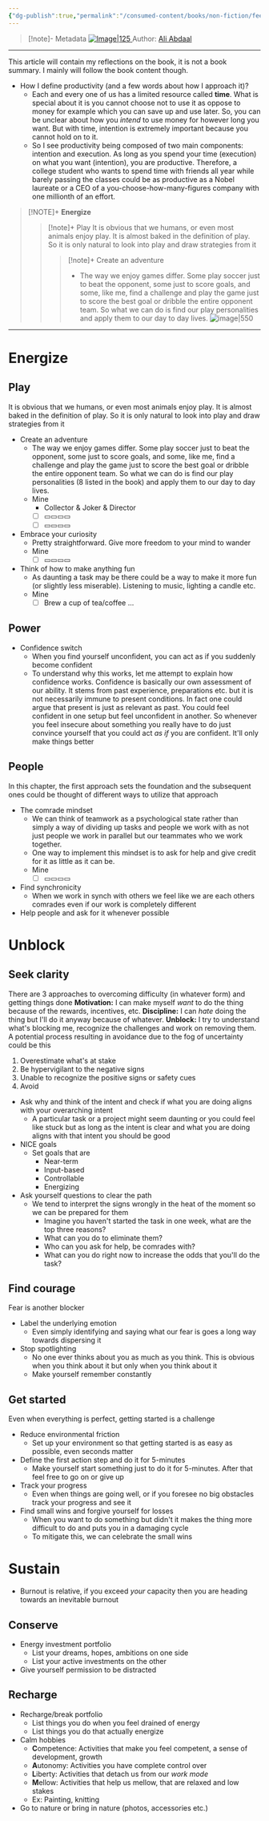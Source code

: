 ```yaml
---
{"dg-publish":true,"permalink":"/consumed-content/books/non-fiction/feel-good-productivity/"}
---
```


> [!note]- Metadata
> [![Image|125](https://images-na.ssl-images-amazon.com/images/S/compressed.photo.goodreads.com/books/1689695229i/142402923.jpg) ](https://www.goodreads.com/book/show/142402923-feel-good-productivity?ac=1&from_search=true&qid=42b4KtHhOp&rank=1)
> Author: [Ali Abdaal](https://www.youtube.com/@aliabdaal)

---
This article will contain my reflections on the book, it is not a book summary. I mainly will follow the book content though.
- How I define productivity (and a few words about how I approach it)?
	- Each and every one of us has a limited resource called **time**. What is special about it is you cannot choose not to use it as oppose to money for example which you can save up and use later. So, you can be unclear about how you *intend* to use money for however long you want. But with time, intention is extremely important because you cannot hold on to it.
	- So I see productivity being composed of two main components: intention and execution. As long as you spend your time (execution) on what you want (intention), you are productive. Therefore, a college student who wants to spend time with friends all year while barely passing the classes could be as productive as a Nobel laureate or a CEO of a you-choose-how-many-figures company with one millionth of an effort.




> [!NOTE]+ **Energize**
> > [!note]+ Play
>  > It is obvious that we humans, or even most animals enjoy play. It is almost baked in the definition of play. So it is only natural to look into play and draw strategies from it
>  > > [!note]+ Create an adventure
> > > - The way we enjoy games differ. Some play soccer just to beat the opponent, some just to score goals, and some, like me, find a challenge and play the game just to score the best goal or dribble the entire opponent team. So what we can do is find our play personalities and apply them to our day to day lives.
> > > ![image|550](https://miro.medium.com/v2/resize:fit:1400/1*pYvd0OiObsXm9wXMbhWV_A.png)



---
# Energize
## Play
It is obvious that we humans, or even most animals enjoy play. It is almost baked in the definition of play. So it is only natural to look into play and draw strategies from it
- Create an adventure
	- The way we enjoy games differ. Some play soccer just to beat the opponent, some just to score goals, and some, like me, find a challenge and play the game just to score the best goal or dribble the entire opponent team. So what we can do is find our play personalities (8 listed in the book) and apply them to our day to day lives.
	- Mine
		- Collector & Joker & Director
		- [ ] ▭▭▭▭
		- [ ] ▭▭▭▭
- Embrace your curiosity
	- Pretty straightforward. Give more freedom to your mind to wander
	- Mine
		- [ ] ▭▭▭▭
- Think of how to make anything fun
	- As daunting a task may be there could be a way to make it more fun (or slightly less miserable). Listening to music, lighting a candle etc.
	- Mine
		- [ ] Brew a cup of tea/coffee ...
## Power
- Confidence switch
	- When you find yourself unconfident, you can act as if you suddenly become confident
	- To understand why this works, let me attempt to explain how confidence works. Confidence is basically our own assessment of our ability. It stems from past experience, preparations etc. but it is not necessarily immune to present conditions. In fact one could argue that present is just as relevant as past. You could feel confident in one setup but feel unconfident in another. So whenever you feel insecure about something you really have to do just convince yourself that you could act *as if* you are confident. It'll only make things better
## People
In this chapter, the first approach sets the foundation and the subsequent ones could be thought of different ways to utilize that approach
- The comrade mindset
	- We can think of teamwork as a psychological state rather than simply a way of dividing up tasks and people we work with as not just people we work in parallel but our teammates who we work together.
	- One way to implement this mindset is to ask for help and give credit for it as little as it can be.
	- Mine
		- [ ] ▭▭▭▭
- Find synchronicity
	- When we work in synch with others we feel like we are each others comrades even if our work is completely different
- Help people and ask for it whenever possible
# Unblock
## Seek clarity
There are 3 approaches to overcoming difficulty (in whatever form) and getting things done
**Motivation:** I can make myself *want* to do the thing because of the rewards, incentives, etc.
**Discipline:** I can *hate* doing the thing but I'll do it anyway because of whatever.
**Unblock:** I try to understand what's blocking me, recognize the challenges and work on removing them.
A potential process resulting in avoidance due to the fog of uncertainty could be this
1. Overestimate what's at stake
2. Be hypervigilant to the negative signs
3. Unable to recognize the positive signs or safety cues
4. Avoid
- Ask why and think of the intent and check if what you are doing aligns with your overarching intent
	- A particular task or a project might seem daunting or you could feel like stuck but as long as the intent is clear and what you are doing aligns with that intent you should be good
- NICE goals
	- Set goals that are
		- Near-term
		- Input-based
		- Controllable
		- Energizing
- Ask yourself questions to clear the path
	- We tend to interpret the signs wrongly in the heat of the moment so we can be prepared for them
		- Imagine you haven't started the task in one week, what are the top three reasons?
		- What can you do to eliminate them?
		- Who can you ask for help, be comrades with?
		- What can you do right now to increase the odds that you'll do the task?
## Find courage
Fear is another blocker
- Label the underlying emotion
	- Even simply identifying and saying what our fear is goes a long way towards dispersing it
- Stop spotlighting
	- No one ever thinks about you as much as you think. This is obvious when you think about it but only when you think about it
	- Make yourself remember constantly
## Get started
Even when everything is perfect, getting started is a challenge
- Reduce environmental friction
	- Set up your environment so that getting started is as easy as possible, even seconds matter
- Define the first action step and do it for 5-minutes
	- Make yourself start something just to do it for 5-minutes. After that feel free to go on or give up
- Track your progress
	- Even when things are going well, or if you foresee no big obstacles track your progress and see it
- Find small wins and forgive yourself for losses
	- When you want to do something but didn't it makes the thing more difficult to do and puts you in a damaging cycle
	- To mitigate this, we can celebrate the small wins
# Sustain
- Burnout is relative, if you exceed *your* capacity then you are heading towards an inevitable burnout
## Conserve
- Energy investment portfolio
	- List your dreams, hopes, ambitions on one side
	- List your active investments on the other
- Give yourself permission to be distracted
## Recharge
- Recharge/break portfolio
	- List things you do when you feel drained of energy
	- List things you do that actually energize
- Calm hobbies
	- **C**ompetence: Activities that make you feel competent, a sense of development, growth
	- **A**utonomy: Activities you have complete control over
	- **L**iberty: Activities that detach us from our *work mode*
	- **M**ellow: Activities that help us mellow, that are relaxed and low stakes
	- Ex: Painting, knitting
- Go to nature or bring in nature (photos, accessories etc.)